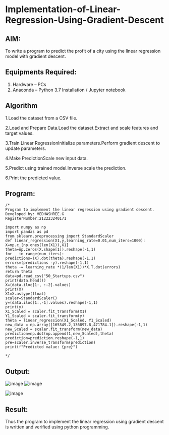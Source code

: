 # Implementation-of-Linear-Regression-Using-Gradient-Descent

## AIM:
To write a program to predict the profit of a city using the linear regression model with gradient descent.
## Equipments Required:
1. Hardware – PCs
2. Anaconda – Python 3.7 Installation / Jupyter notebook

## Algorithm
1.Load the dataset from a CSV file.

2.Load and Prepare Data.Load the dataset.Extract and scale features and target values.

3.Train Linear RegressionInitialize parameters.Perform gradient descent to update parameters.

4.Make PredictionScale new input data.

5.Predict using trained model.Inverse scale the prediction.

6.Print the predicted value.

## Program:
```
/*
Program to implement the linear regression using gradient descent.
Developed by: VEDHASHREE.G
RegisterNumber:212223240171

import numpy as np
import pandas as pd
from sklearn.preprocessing import StandardScaler
def linear_regression(X1,y,learning_rate=0.01,num_iters=1000):
X=np.c_[np.ones(len(X1)),X1]
theta=np.zeros(X.shape[1]).reshape(-1,1)
for _ in range(num_iters):
predictions=(X).dot(theta).reshape(-1,1)
errors=(predictions -y).reshape(-1,1)
theta -= learning_rate *(1/len(X1))*X.T.dot(errors)
return theta
data=pd.read_csv("50_Startups.csv")
print(data.head())
X=(data.iloc[1:, :-2].values)
print(X)
X1=X.astype(float)
scaler=StandardScaler()
y=(data.iloc[1:,-1].values).reshape(-1,1)
print(y)
X1_Scaled = scaler.fit_transform(X1)
Y1_Scaled = scaler.fit_transform(y)
theta = linear_regression(X1_Scaled, Y1_Scaled)
new_data = np.array([165349.2,136897.8,471784.1]).reshape(-1,1)
new_Scaled = scaler.fit_transform(new_data)
prediction=np.dot(np.append(1,new_Scaled),theta)
prediction=prediction.reshape(-1,1)
pre=scaler.inverse_transform(prediction)
print(f"Predicted value: {pre}")

*/
```
## Output:
![image](https://github.com/user-attachments/assets/9db38b4c-8852-407f-a51c-0a7d811e5ff1)
![image](https://github.com/user-attachments/assets/3ec27050-4ba3-4823-aabe-53135c2c4fbd)

![image](https://github.com/user-attachments/assets/76be3806-51e1-4175-ab7b-32ee7e833be1)


## Result:
Thus the program to implement the linear regression using gradient descent is written and verified using python programming.
